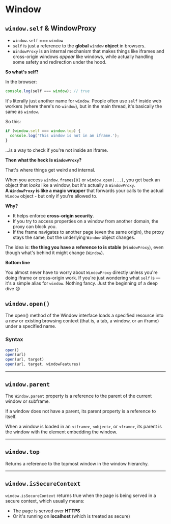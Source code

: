# Window

## `window.self` & WindowProxy

- `window.self` === `window`
- `self` is just a reference to the **global** `window` **object** in browsers.
- `WindowProxy` is an internal mechanism that makes things like iframes and cross-origin windows _appear_ like windows, while actually handling some safety and redirection under the hood.

**So what's self?**

In the browser:

```js
console.log(self === window); // true
```

It's literally just another name for `window`. People often use `self` inside web workers (where there's no `window`), but in the main thread, it's basically the same as `window`.

So this:

```js
if (window.self === window.top) {
  console.log('This window is not in an iframe.');
}
```

...is a way to check if you're not inside an iframe.

**Then what the heck is `WindowProxy`?**

That's where things get weird and internal.

When you access `window.frames[0]` or `window.open(...)`, you get back an object that _looks_ like a window, but it's actually a `WindowProxy`.  
**A `WindowProxy` is like a magic wrapper** that forwards your calls to the actual `Window` object - but only if you're allowed to.

**Why?**

- It helps enforce **cross-origin security**.
- If you try to access properties on a window from another domain, the proxy can block you.
- If the frame navigates to another page (even the same origin), the proxy stays the same, but the underlying `Window` object changes.

The idea is: **the thing you have a reference to is stable** (`WindowProxy`), even though what's behind it might change (`Window`).

**Bottom line**

You almost never have to worry about `WindowProxy` directly unless you're doing iframe or cross-origin work. If you're just wondering what `self` is — it's a simple alias for `window`. Nothing fancy. Just the beginning of a deep dive 😄

## `window.open()`

The open() method of the Window interface loads a specified resource into a new or existing browsing context (that is, a tab, a window, or an iframe) under a specified name.

### Syntax

```js
open()
open(url)
open(url, target)
open(url, target, windowFeatures)
```

---

## `window.parent`

The `Window.parent` property is a reference to the parent of the current window or subframe.

If a window does not have a parent, its parent property is a reference to itself.

When a window is loaded in an `<iframe>`, `<object>`, or `<frame>`, its parent is the window with the element embedding the window.

---

## `window.top`

Returns a reference to the topmost window in the window hierarchy.

---

## `window.isSecureContext`

`window.isSecureContext` returns true when the page is being served in a secure context, which usually means:

- The page is served over **HTTPS**
- Or it's running on **localhost** (which is treated as secure)
